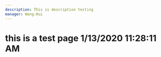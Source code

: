 ```yaml
---
description: This is description testing
manager: Wang.Hui
---
```

# this is a test page 1/13/2020 11:28:11 AM